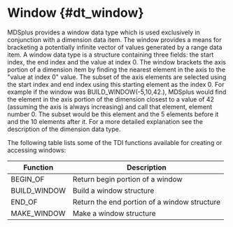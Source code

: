 
Window {#dt_window}
======

MDSplus provides a window data type which is used exclusively in conjunction
with a dimension data item. The window provides a means for bracketing a
potentially infinite vector of values generated by a range data item. A window
data type is a structure containing three fields: the start index, the end
index and the value at index 0. The window brackets the axis portion of a
dimension item by finding the nearest element in the axis to the "value at
index 0" value. The subset of the axis elements are selected using the start
index and end index using this starting element as the index 0. For example if
the window was BUILD_WINDOW(-5,10,42.), MDSplus would find the element in the
axis portion of the dimension closest to a value of 42 (assuming the axis is
always increasing) and call that element, element number 0. The subset would be
this element and the 5 elements before it and the 10 elements after it. For a
more detailed explanation see the description of the dimension data type.




The following table lists some of the TDI functions available for creating or
accessing windows:

| **Function**  | **Description**                              |
|---------------|----------------------------------------------|
| BEGIN\_OF     | Return begin portion of a window             |
| BUILD\_WINDOW | Build a window structure                     |
| END\_OF       | Return the end portion of a window structure |
| MAKE\_WINDOW  | Make a window structure                      |




